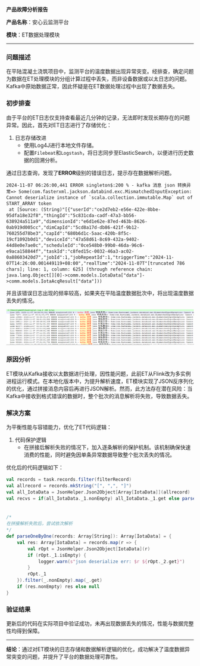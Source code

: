**产品故障分析报告**

**产品名称**：安心云监测平台

**模块**：ET数据处理模块

------

### 问题描述

在平陆混凝土浇筑项目中，监测平台的温度数据出现异常突变。经排查，确定问题为数据在ET处理模块的分组计算过程中丢失，而非设备数据或以太日志的问题。Kafka中原始数据正常，因此怀疑是在ET数据处理过程中出现了数据丢失。

### 初步排查

由于平台的ET日志仅支持查看最近几分钟的记录，无法即时发现长期存在的问题异常。因此，首先对ET日志进行了存储优化：

1. 日志存储改进
   - 使用Log4J进行本地文件存储。
   - 配置`Filebeat`和`Logstash`，将日志同步至ElasticSearch，以便进行历史数据的回溯分析。

通过日志查询，发现了**ERROR**级别的错误日志，提示存在数据解析问题。

```log
2024-11-07 06:26:00,441 ERROR singleton$:200 % - kafka 消息 json 转换异常=> Some(com.fasterxml.jackson.databind.exc.MismatchedInputException: Cannot deserialize instance of `scala.collection.immutable.Map` out of START_ARRAY token
 at [Source: (String)"[{"userId":"ce2d7eb2-e56e-422e-8bbe-95dfa18e32f8","thingId":"5c831cda-cadf-47a3-bb56-638924a511a9","dimensionId":"e6d1e62e-87ed-463b-8626-0ab919d005cc","dimCapId":"5cd8a17d-db86-421f-9b12-760255d78be3","capId":"680b6d1c-5aac-420b-8f5c-19cf1092b0d1","deviceId":"47a58d61-8c69-432a-9402-44d8e0e7ae0c","scheduleId":"0ce548b0-99b0-46da-96c6-e9aca158844f","taskId":"c8fed15c-0032-46a3-ac02-0a88603420d7","jobId":1,"jobRepeatId":1,"triggerTime":"2024-11-07T14:26:00.001449119+08:00","realTime":"2024-11-07T"[truncated 786 chars]; line: 1, column: 625] (through reference chain: java.lang.Object[][0]->comm.models.IotaData["data"]->comm.models.IotaAcqResult["data"]))
```

并且该错误日志出现的频率较高，如果夹在平陆温度数据批次中，将出现温度数据丢失的情况。

![image-20241111152218110](imgs/产品故障分析报告/image-20241111152218110.png)

### 原因分析

ET模块从Kafka接收以太数据进行处理，因性能问题，此前ET从Flink改为多实例进程运行模式。在本地化版本中，为提升解析速度，ET模块实现了JSON反序列化的优化，通过拼接消息内容后再进行JSON解析。然而，此方法存在潜在风险：当Kafka中接收到格式错误的数据时，整个批次的消息解析将失败，导致数据丢失。

### 解决方案

为平衡性能与容错能力，优化了ET代码逻辑：

1. 代码保护逻辑
   - 在拼接后解析失败的情况下，加入逐条解析的保护机制。该机制确保快速消费的性能，同时避免因单条异常数据导致整个批次丢失的情况。

优化后的代码逻辑如下：

```scala
val records = task.records.filter(filterRecord)
val allrecord = records.mkString("[", ",", "]")
val all_IotaData = JsonHelper.Json2Object[Array[IotaData]](allrecord)
val recvs = if(all_IotaData._1.nonEmpty) all_IotaData._1.get else parseOneByOne(records)


/*
在拼接解析失败后，尝试依次解析
*/
def parseOneByOne(records: Array[String]): Array[IotaData] = {
    val res: Array[IotaData] = records.map(r => {
        val rOpt = JsonHelper.Json2Object[IotaData](r)
        if (rOpt._1.isEmpty) {
            logger.warn(s"json deserialize err: $r ${rOpt._2.get}")
        }
        rOpt._1
    }).filter(_.nonEmpty).map(_.get)
    if (res.nonEmpty) res else null
}
```

### 验证结果

更新后的代码在实际项目中验证成功，未再出现数据丢失的情况，性能与数据完整性均得到保障。

------

**结论**：通过对ET模块的日志存储和数据解析逻辑的优化，成功解决了温度数据异常突变的问题，并提升了平台的数据处理可靠性。

